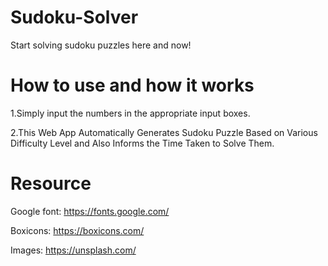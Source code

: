 # Sudoku-Solver
Start solving sudoku puzzles here and now!

# How to use and how it works
1.Simply input the numbers in the appropriate input boxes.

2.This Web App Automatically Generates Sudoku Puzzle Based on Various Difficulty Level and Also Informs the Time Taken to Solve Them.

# Resource
Google font: https://fonts.google.com/

Boxicons: https://boxicons.com/

Images: https://unsplash.com/

